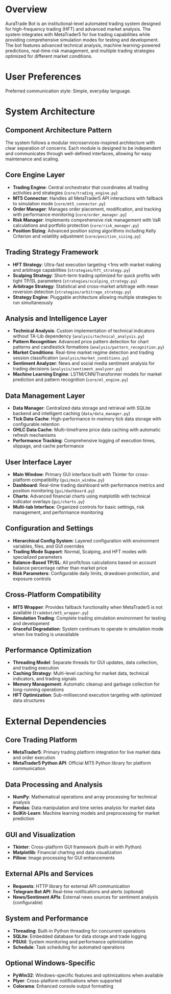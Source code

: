 # Overview

AuraTrade Bot is an institutional-level automated trading system designed for high-frequency trading (HFT) and advanced market analysis. The system integrates with MetaTrader5 for live trading capabilities while providing comprehensive simulation modes for testing and development. The bot features advanced technical analysis, machine learning-powered predictions, real-time risk management, and multiple trading strategies optimized for different market conditions.

# User Preferences

Preferred communication style: Simple, everyday language.

# System Architecture

## Component Architecture Pattern
The system follows a modular microservices-inspired architecture with clear separation of concerns. Each module is designed to be independent and communicates through well-defined interfaces, allowing for easy maintenance and scaling.

## Core Engine Layer
- **Trading Engine**: Central orchestrator that coordinates all trading activities and strategies (`core/trading_engine.py`)
- **MT5 Connector**: Handles all MetaTrader5 API interactions with fallback to simulation mode (`core/mt5_connector.py`)
- **Order Manager**: Manages order placement, modification, and tracking with performance monitoring (`core/order_manager.py`)
- **Risk Manager**: Implements comprehensive risk management with VaR calculations and portfolio protection (`core/risk_manager.py`)
- **Position Sizing**: Advanced position sizing algorithms including Kelly Criterion and volatility adjustment (`core/position_sizing.py`)

## Trading Strategy Framework
- **HFT Strategy**: Ultra-fast execution targeting <1ms with market making and arbitrage capabilities (`strategies/hft_strategy.py`)
- **Scalping Strategy**: Short-term trading optimized for quick profits with tight TP/SL parameters (`strategies/scalping_strategy.py`)
- **Arbitrage Strategy**: Statistical and cross-market arbitrage with mean reversion detection (`strategies/arbitrage_strategy.py`)
- **Strategy Engine**: Pluggable architecture allowing multiple strategies to run simultaneously

## Analysis and Intelligence Layer
- **Technical Analysis**: Custom implementation of technical indicators without TA-Lib dependency (`analysis/technical_analysis.py`)
- **Pattern Recognition**: Advanced price pattern detection for chart patterns and candlestick formations (`analysis/pattern_recognition.py`)
- **Market Conditions**: Real-time market regime detection and trading session classification (`analysis/market_conditions.py`)
- **Sentiment Analyzer**: News and social media sentiment analysis for trading decisions (`analysis/sentiment_analyzer.py`)
- **Machine Learning Engine**: LSTM/CNN/Transformer models for market prediction and pattern recognition (`core/ml_engine.py`)

## Data Management Layer
- **Data Manager**: Centralized data storage and retrieval with SQLite backend and intelligent caching (`data/data_manager.py`)
- **Tick Data Cache**: High-performance in-memory tick data storage with configurable retention
- **OHLC Data Cache**: Multi-timeframe price data caching with automatic refresh mechanisms
- **Performance Tracking**: Comprehensive logging of execution times, slippage, and cache performance

## User Interface Layer
- **Main Window**: Primary GUI interface built with Tkinter for cross-platform compatibility (`gui/main_window.py`)
- **Dashboard**: Real-time trading dashboard with performance metrics and position monitoring (`gui/dashboard.py`)
- **Charts**: Advanced financial charts using matplotlib with technical indicator overlays (`gui/charts.py`)
- **Multi-tab Interface**: Organized controls for basic settings, risk management, and performance monitoring

## Configuration and Settings
- **Hierarchical Config System**: Layered configuration with environment variables, files, and GUI overrides
- **Trading Mode Support**: Normal, Scalping, and HFT modes with specialized parameters
- **Balance-Based TP/SL**: All profit/loss calculations based on account balance percentage rather than market price
- **Risk Parameters**: Configurable daily limits, drawdown protection, and exposure controls

## Cross-Platform Compatibility
- **MT5 Wrapper**: Provides fallback functionality when MetaTrader5 is not available (`tradebot/mt5_wrapper.py`)
- **Simulation Trading**: Complete trading simulation environment for testing and development
- **Graceful Degradation**: System continues to operate in simulation mode when live trading is unavailable

## Performance Optimization
- **Threading Model**: Separate threads for GUI updates, data collection, and trading execution
- **Caching Strategy**: Multi-level caching for market data, technical indicators, and trading signals
- **Memory Management**: Automatic cleanup and garbage collection for long-running operations
- **HFT Optimization**: Sub-millisecond execution targeting with optimized data structures

# External Dependencies

## Core Trading Platform
- **MetaTrader5**: Primary trading platform integration for live market data and order execution
- **MetaTrader5 Python API**: Official MT5 Python library for platform communication

## Data Processing and Analysis
- **NumPy**: Mathematical operations and array processing for technical analysis
- **Pandas**: Data manipulation and time series analysis for market data
- **SciKit-Learn**: Machine learning models and preprocessing for market prediction

## GUI and Visualization
- **Tkinter**: Cross-platform GUI framework (built-in with Python)
- **Matplotlib**: Financial charting and data visualization
- **Pillow**: Image processing for GUI enhancements

## External APIs and Services
- **Requests**: HTTP library for external API communication
- **Telegram Bot API**: Real-time notifications and alerts (optional)
- **News/Sentiment APIs**: External news sources for sentiment analysis (configurable)

## System and Performance
- **Threading**: Built-in Python threading for concurrent operations
- **SQLite**: Embedded database for data storage and trade logging
- **PSUtil**: System monitoring and performance optimization
- **Schedule**: Task scheduling for automated operations

## Optional Windows-Specific
- **PyWin32**: Windows-specific features and optimizations when available
- **Plyer**: Cross-platform notifications when supported
- **Colorama**: Enhanced console output formatting
